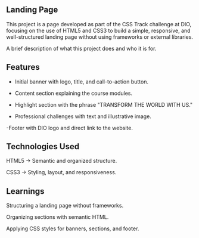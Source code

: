## Landing Page

This project is a page developed as part of the CSS Track challenge at DIO, focusing on the use of HTML5 and CSS3 to build a simple, responsive, and well-structured landing page without using frameworks or external libraries.

A brief description of what this project does and who it is for.

## Features

- Initial banner with logo, title, and call-to-action button.

- Content section explaining the course modules.

- Highlight section with the phrase "TRANSFORM THE WORLD WITH US."

- Professional challenges with text and illustrative image.

-Footer with DIO logo and direct link to the website.

## Technologies Used

HTML5 → Semantic and organized structure.

CSS3 → Styling, layout, and responsiveness.

## Learnings

Structuring a landing page without frameworks.

Organizing sections with semantic HTML.

Applying CSS styles for banners, sections, and footer.
